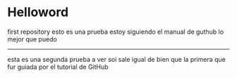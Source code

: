 # Helloword
first repository
esto es una prueba 
estoy siguiendo el manual de guthub
lo mejor que puedo
________
esta es una segunda prueba 
a ver soi sale igual de bien que la primera que fur guiada por el tutorial de GitHub
